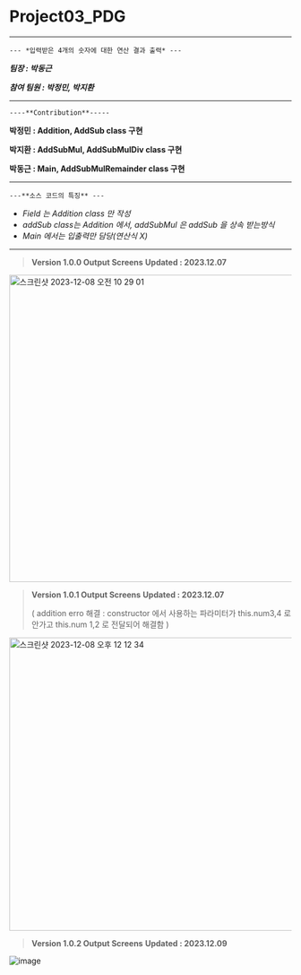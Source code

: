 # Project03_PDG
---

`--- *입력받은 4개의 숫자에 대한 연산 결과 출력* ---`


  ***팀장 : 박동근*** 

  ***참여 팀원 : 박정민, 박지환***
  
---

`----**Contribution**-----`

**박정민 : Addition, AddSub class 구현**

**박지환 : AddSubMul, AddSubMulDiv class 구현** 

**박동근 : Main, AddSubMulRemainder class  구현**

---

`---**소스 코드의 특징** ---`
  
  * _Field 는 Addition class 만 작성_  
  * _addSub class는 Addition 에서, addSubMul 은 addSub 을 상속 받는방식_
  * _Main 에서는 입출력만 담당(연산식 X)_

---

> **Version 1.0.0 Output Screens**
> **Updated : 2023.12.07**

<img width="548" alt="스크린샷 2023-12-08 오전 10 29 01" src="https://github.com/BigDataTeam01/Project03_PDG/assets/149550771/ea958e5f-feac-45b3-8ab4-080077dd1dbc">

> **Version 1.0.1 Output Screens**
> **Updated : 2023.12.07**
>
>  ( addition erro 해결 : constructor 에서 사용하는 파라미터가 this.num3,4  로 안가고 this.num 1,2 로 전달되어 해결함  )

<img width="523" alt="스크린샷 2023-12-08 오후 12 12 34" src="https://github.com/ForrestDPark/Project03_PDG/assets/149550771/602a7058-07a0-4a97-b822-9b2147796976">

> **Version 1.0.2 Output Screens**
> **Updated : 2023.12.09**

![image](https://github.com/BigDataTeam01/Project03_PDG/assets/149550771/db584be9-5a90-4205-aee5-8dc6ae606dbc)



